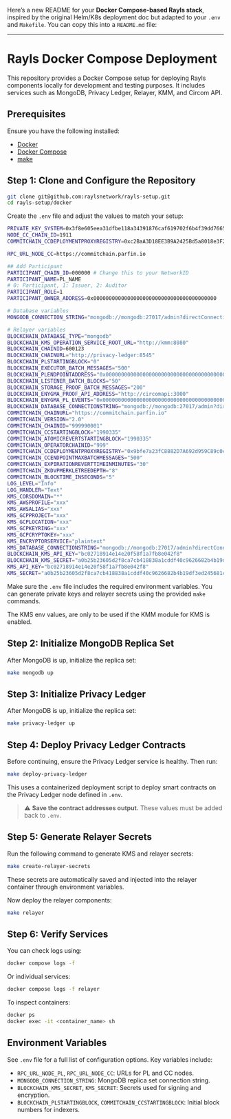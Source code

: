 Here’s a new README for your **Docker Compose-based Rayls stack**, inspired by the original Helm/K8s deployment doc but adapted to your `.env` and `Makefile`. You can copy this into a `README.md` file:

---

# Rayls Docker Compose Deployment

This repository provides a Docker Compose setup for deploying Rayls components locally for development and testing purposes. It includes services such as MongoDB, Privacy Ledger, Relayer, KMM, and Circom API.

## Prerequisites

Ensure you have the following installed:

* [Docker](https://www.docker.com/)
* [Docker Compose](https://docs.docker.com/compose/)
* [make](https://www.gnu.org/software/make/)

## Step 1: Clone and Configure the Repository

```bash
git clone git@github.com:raylsnetwork/rayls-setup.git
cd rayls-setup/docker
```

Create the `.env` file and adjust the values to match your setup:

```bash
PRIVATE_KEY_SYSTEM=0x3f8e605eea31dfbe118a34391876caf619702f6b4f39dd7665db4ca7609322cb
NODE_CC_CHAIN_ID=1911
COMMITCHAIN_CCDEPLOYMENTPROXYREGISTRY=0xc2BaA3D18EE3B9A2425Bd5a8018e3F2f1171cDd2

RPC_URL_NODE_CC=https://commitchain.parfin.io

## Add Participant
PARTICIPANT_CHAIN_ID=000000 # Change this to your NetworkID
PARTICIPANT_NAME=PL_NAME
# 0: Participant, 1: Issuer, 2: Auditor
PARTICIPANT_ROLE=1
PARTICIPANT_OWNER_ADDRESS=0x0000000000000000000000000000000000000000

# Database variables
MONGODB_CONNECTION_STRING="mongodb://mongodb:27017/admin?directConnection=true&replicaSet=rs0"

# Relayer variables
BLOCKCHAIN_DATABASE_TYPE="mongodb"
BLOCKCHAIN_KMS_OPERATION_SERVICE_ROOT_URL="http://kmm:8080"
BLOCKCHAIN_CHAINID=600123
BLOCKCHAIN_CHAINURL="http://privacy-ledger:8545"
BLOCKCHAIN_PLSTARTINGBLOCK="0"
BLOCKCHAIN_EXECUTOR_BATCH_MESSAGES="500"
BLOCKCHAIN_PLENDPOINTADDRESS="0x0000000000000000000000000000000000000000"
BLOCKCHAIN_LISTENER_BATCH_BLOCKS="50"
BLOCKCHAIN_STORAGE_PROOF_BATCH_MESSAGES="200"
BLOCKCHAIN_ENYGMA_PROOF_API_ADDRESS="http://circomapi:3000"
BLOCKCHAIN_ENYGMA_PL_EVENTS="0x0000000000000000000000000000000000000000"
BLOCKCHAIN_DATABASE_CONNECTIONSTRING="mongodb://mongodb:27017/admin?directConnection=true&replicaSet=rs0"
COMMITCHAIN_CHAINURL="https://commitchain.parfin.io"
COMMITCHAIN_VERSION="2.0"
COMMITCHAIN_CHAINID="999990001"
COMMITCHAIN_CCSTARTINGBLOCK="1990335"
COMMITCHAIN_ATOMICREVERTSTARTINGBLOCK="1990335"
COMMITCHAIN_OPERATORCHAINID="999"
COMMITCHAIN_CCDEPLOYMENTPROXYREGISTRY="0x9bfe7a23fC8882D7A692d959C89c0c2A7266bfED"
COMMITCHAIN_CCENDPOINTMAXBATCHMESSAGES="500"
COMMITCHAIN_EXPIRATIONREVERTTIMEINMINUTES="30"
COMMITCHAIN_ZKDVPMERKLETREEDEPTH="8"
COMMITCHAIN_BLOCKTIME_INSECONDS="5"
LOG_LEVEL="Info"
LOG_HANDLER="Text"
KMS_CORSDOMAIN="*"
KMS_AWSPROFILE="xxx"
KMS_AWSALIAS="xxx"
KMS_GCPPROJECT="xxx"
KMS_GCPLOCATION="xxx"
KMS_GCPKEYRING="xxx"
KMS_GCPCRYPTOKEY="xxx"
KMS_ENCRYPTORSERVICE="plaintext"
KMS_DATABASE_CONNECTIONSTRING="mongodb://mongodb:27017/admin?directConnection=true&replicaSet=rs0"
BLOCKCHAIN_KMS_API_KEY="bc02718914e14e20f58f1a7fb8e042f8"
BLOCKCHAIN_KMS_SECRET="a0b25b23605d2f8ca7cb418838a1cddf40c9626682b4b19df3ed245681cc6a5a"
KMS_API_KEY="bc02718914e14e20f58f1a7fb8e042f8"
KMS_SECRET="a0b25b23605d2f8ca7cb418838a1cddf40c9626682b4b19df3ed245681cc6a5a"
```

Make sure the `.env` file includes the required environment variables. You can generate private keys and relayer secrets using the provided `make` commands.

The KMS env values, are only to be used if the KMM module for KMS is enabled.

## Step 2: Initialize MongoDB Replica Set

After MongoDB is up, initialize the replica set:

```bash
make mongodb up
```

## Step 3: Initialize Privacy Ledger

After MongoDB is up, initialize the replica set:

```bash
make privacy-ledger up
```

## Step 4: Deploy Privacy Ledger Contracts

Before continuing, ensure the Privacy Ledger service is healthy. Then run:

```bash
make deploy-privacy-ledger
```

This uses a containerized deployment script to deploy smart contracts on the Privacy Ledger node defined in `.env`.

> ⚠️ **Save the contract addresses output.** These values must be added back to `.env`.

## Step 5: Generate Relayer Secrets

Run the following command to generate KMS and relayer secrets:

```bash
make create-relayer-secrets
```

These secrets are automatically saved and injected into the relayer container through environment variables.

Now deploy the relayer components:

```bash
make relayer
```

## Step 6: Verify Services

You can check logs using:

```bash
docker compose logs -f
```

Or individual services:

```bash
docker compose logs -f relayer
```

To inspect containers:

```bash
docker ps
docker exec -it <container_name> sh
```

## Environment Variables

See `.env` file for a full list of configuration options. Key variables include:

* `RPC_URL_NODE_PL`, `RPC_URL_NODE_CC`: URLs for PL and CC nodes.
* `MONGODB_CONNECTION_STRING`: MongoDB replica set connection string.
* `BLOCKCHAIN_KMS_SECRET`, `KMS_SECRET`: Secrets used for signing and encryption.
* `BLOCKCHAIN_PLSTARTINGBLOCK`, `COMMITCHAIN_CCSTARTINGBLOCK`: Initial block numbers for indexers.

